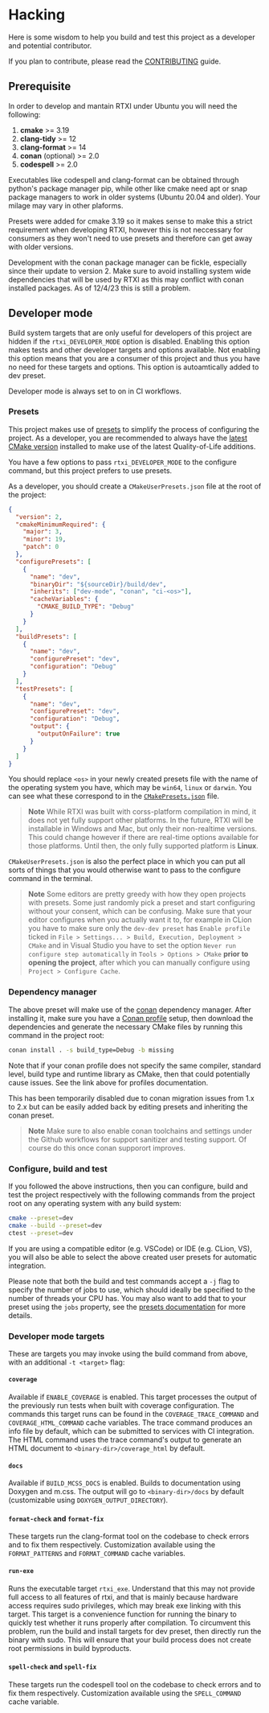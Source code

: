 # Hacking

Here is some wisdom to help you build and test this project as a developer and
potential contributor.

If you plan to contribute, please read the [CONTRIBUTING](CONTRIBUTING.md)
guide.

## Prerequisite

In order to develop and mantain RTXI under Ubuntu you will need the following:

1. **cmake** >= 3.19
2. **clang-tidy** >= 12
3. **clang-format** >= 14
4. **conan** (optional) >= 2.0
5. **codespell** >= 2.0

Executables like codespell and clang-format can be obtained through python's
package manager pip, while other like cmake need apt or snap package managers
to work in older systems (Ubuntu 20.04 and older). Your milage may vary in 
other plaforms.

Presets were added for cmake 3.19 so it makes sense to make this a strict
requirement when developing RTXI, however this is not neccessary for consumers
as they won't need to use presets and therefore can get away with older versions.

Development with the conan package manager can be fickle, especially since their
update to version 2. Make sure to avoid installing system wide dependencies that will
be used by RTXI as this may conflict with conan installed packages. As of 12/4/23
this is still a problem.

## Developer mode

Build system targets that are only useful for developers of this project are
hidden if the `rtxi_DEVELOPER_MODE` option is disabled. Enabling this
option makes tests and other developer targets and options available. Not
enabling this option means that you are a consumer of this project and thus you
have no need for these targets and options. This option is autoamtically added to
dev preset.

Developer mode is always set to on in CI workflows.

### Presets

This project makes use of [presets][1] to simplify the process of configuring
the project. As a developer, you are recommended to always have the [latest
CMake version][2] installed to make use of the latest Quality-of-Life
additions.

You have a few options to pass `rtxi_DEVELOPER_MODE` to the configure
command, but this project prefers to use presets.

As a developer, you should create a `CMakeUserPresets.json` file at the root of
the project:

```json
{
  "version": 2,
  "cmakeMinimumRequired": {
    "major": 3,
    "minor": 19,
    "patch": 0
  },
  "configurePresets": [
    {
      "name": "dev",
      "binaryDir": "${sourceDir}/build/dev",
      "inherits": ["dev-mode", "conan", "ci-<os>"],
      "cacheVariables": {
        "CMAKE_BUILD_TYPE": "Debug"
      }
    }
  ],
  "buildPresets": [
    {
      "name": "dev",
      "configurePreset": "dev",
      "configuration": "Debug"
    }
  ],
  "testPresets": [
    {
      "name": "dev",
      "configurePreset": "dev",
      "configuration": "Debug",
      "output": {
        "outputOnFailure": true
      }
    }
  ]
}
```

You should replace `<os>` in your newly created presets file with the name of
the operating system you have, which may be `win64`, `linux` or `darwin`. You
can see what these correspond to in the
[`CMakePresets.json`](CMakePresets.json) file.

> **Note**
> While RTXI was built with corss-platform compilation in mind, it does not yet
> fully support other platforms. In the future, RTXI will be installable in 
> Windows and Mac, but only their non-realtime versions. This could change however
> if there are real-time options available for those platforms. Until then, the
> only fully supported platform is **Linux**.

`CMakeUserPresets.json` is also the perfect place in which you can put all
sorts of things that you would otherwise want to pass to the configure command
in the terminal.

> **Note**
> Some editors are pretty greedy with how they open projects with presets.
> Some just randomly pick a preset and start configuring without your consent,
> which can be confusing. Make sure that your editor configures when you
> actually want it to, for example in CLion you have to make sure only the
> `dev-dev preset` has `Enable profile` ticked in
> `File > Settings... > Build, Execution, Deployment > CMake` and in Visual
> Studio you have to set the option `Never run configure step automatically`
> in `Tools > Options > CMake` **prior to opening the project**, after which
> you can manually configure using `Project > Configure Cache`.

### Dependency manager

The above preset will make use of the [conan][conan] dependency manager. After
installing it, make sure you have a [Conan profile][profile] setup, then
download the dependencies and generate the necessary CMake files by running
this command in the project root:

```sh
conan install . -s build_type=Debug -b missing
```

Note that if your conan profile does not specify the same compiler, standard
level, build type and runtime library as CMake, then that could potentially
cause issues. See the link above for profiles documentation.

This has been temporarily disabled due to conan migration issues from 1.x to 2.x
but can be easily added back by editing presets and inheriting the conan preset.

> **Note**
> Make sure to also enable conan toolchains and settings under the Github workflows
> for support sanitizer and testing support. Of course do this once conan supporort
> improves.

[conan]: https://conan.io/
[profile]: https://docs.conan.io/2/reference/config_files/profiles.html

### Configure, build and test

If you followed the above instructions, then you can configure, build and test
the project respectively with the following commands from the project root on
any operating system with any build system:

```sh
cmake --preset=dev
cmake --build --preset=dev
ctest --preset=dev
```

If you are using a compatible editor (e.g. VSCode) or IDE (e.g. CLion, VS), you
will also be able to select the above created user presets for automatic
integration.

Please note that both the build and test commands accept a `-j` flag to specify
the number of jobs to use, which should ideally be specified to the number of
threads your CPU has. You may also want to add that to your preset using the
`jobs` property, see the [presets documentation][1] for more details.

### Developer mode targets

These are targets you may invoke using the build command from above, with an
additional `-t <target>` flag:

#### `coverage`

Available if `ENABLE_COVERAGE` is enabled. This target processes the output of
the previously run tests when built with coverage configuration. The commands
this target runs can be found in the `COVERAGE_TRACE_COMMAND` and
`COVERAGE_HTML_COMMAND` cache variables. The trace command produces an info
file by default, which can be submitted to services with CI integration. The
HTML command uses the trace command's output to generate an HTML document to
`<binary-dir>/coverage_html` by default.

#### `docs`

Available if `BUILD_MCSS_DOCS` is enabled. Builds to documentation using
Doxygen and m.css. The output will go to `<binary-dir>/docs` by default
(customizable using `DOXYGEN_OUTPUT_DIRECTORY`).

#### `format-check` and `format-fix`

These targets run the clang-format tool on the codebase to check errors and to
fix them respectively. Customization available using the `FORMAT_PATTERNS` and
`FORMAT_COMMAND` cache variables.

#### `run-exe`

Runs the executable target `rtxi_exe`. Understand that this may not
provide full access to all features of rtxi, and that is mainly because 
hardware access requires sudo privileges, which may break exe linking with 
this target. This target is a convenience function for running the binary
to quickly test whether it runs properly after compilation. To circumvent 
this problem, run the build and install targets for dev preset, then directly
run the binary with sudo. This will ensure that your build process does not 
create root permissions in build byproducts.

#### `spell-check` and `spell-fix`

These targets run the codespell tool on the codebase to check errors and to fix
them respectively. Customization available using the `SPELL_COMMAND` cache
variable.

[1]: https://cmake.org/cmake/help/latest/manual/cmake-presets.7.html
[2]: https://cmake.org/download/
